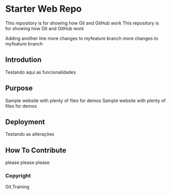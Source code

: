 # Starter Web Repo

This repository is for showing how Git and GitHub work
This repository is for showing how Git and GitHub work

Adding another line
more changes to myfeature branch
more changes to myfeature branch

## Introdution

Testando aqui as funcionalidades

## Purpose

Sample website with plenty of files for demos
Sample website with plenty of files for demos

## Deployment

Testando as alterações

## How To Contribute

please please please

### Copyright

Git.Training